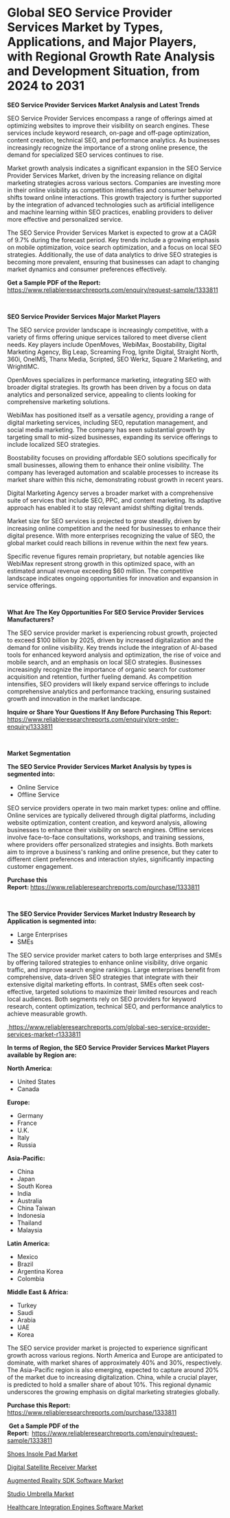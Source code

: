 <p><h1>Global SEO Service Provider Services Market by Types, Applications, and Major Players, with Regional Growth Rate Analysis and Development Situation, from 2024 to 2031</h1></p><p><strong>SEO Service Provider Services Market Analysis and Latest Trends</strong></p>
<p><p>SEO Service Provider Services encompass a range of offerings aimed at optimizing websites to improve their visibility on search engines. These services include keyword research, on-page and off-page optimization, content creation, technical SEO, and performance analytics. As businesses increasingly recognize the importance of a strong online presence, the demand for specialized SEO services continues to rise.</p><p>Market growth analysis indicates a significant expansion in the SEO Service Provider Services Market, driven by the increasing reliance on digital marketing strategies across various sectors. Companies are investing more in their online visibility as competition intensifies and consumer behavior shifts toward online interactions. This growth trajectory is further supported by the integration of advanced technologies such as artificial intelligence and machine learning within SEO practices, enabling providers to deliver more effective and personalized service.</p><p>The SEO Service Provider Services Market is expected to grow at a CAGR of 9.7% during the forecast period. Key trends include a growing emphasis on mobile optimization, voice search optimization, and a focus on local SEO strategies. Additionally, the use of data analytics to drive SEO strategies is becoming more prevalent, ensuring that businesses can adapt to changing market dynamics and consumer preferences effectively.</p></p>
<p><strong>Get a Sample PDF of the Report:&nbsp;</strong> <a href="https://www.reliableresearchreports.com/enquiry/request-sample/1333811?utm_campaign=121&utm_medium=2&utm_source=Github&utm_content=ia&utm_term=12122024&utm_id=seo-service-provider-services">https://www.reliableresearchreports.com/enquiry/request-sample/1333811</a></p>
<p>&nbsp;</p>
<p><strong>SEO Service Provider Services Major Market Players</strong></p>
<p><p>The SEO service provider landscape is increasingly competitive, with a variety of firms offering unique services tailored to meet diverse client needs. Key players include OpenMoves, WebiMax, Boostability, Digital Marketing Agency, Big Leap, Screaming Frog, Ignite Digital, Straight North, 360i, OneIMS, Thanx Media, Scripted, SEO Werkz, Square 2 Marketing, and WrightIMC.</p><p>OpenMoves specializes in performance marketing, integrating SEO with broader digital strategies. Its growth has been driven by a focus on data analytics and personalized service, appealing to clients looking for comprehensive marketing solutions.</p><p>WebiMax has positioned itself as a versatile agency, providing a range of digital marketing services, including SEO, reputation management, and social media marketing. The company has seen substantial growth by targeting small to mid-sized businesses, expanding its service offerings to include localized SEO strategies.</p><p>Boostability focuses on providing affordable SEO solutions specifically for small businesses, allowing them to enhance their online visibility. The company has leveraged automation and scalable processes to increase its market share within this niche, demonstrating robust growth in recent years.</p><p>Digital Marketing Agency serves a broader market with a comprehensive suite of services that include SEO, PPC, and content marketing. Its adaptive approach has enabled it to stay relevant amidst shifting digital trends.</p><p>Market size for SEO services is projected to grow steadily, driven by increasing online competition and the need for businesses to enhance their digital presence. With more enterprises recognizing the value of SEO, the global market could reach billions in revenue within the next few years.</p><p>Specific revenue figures remain proprietary, but notable agencies like WebiMax represent strong growth in this optimized space, with an estimated annual revenue exceeding $60 million. The competitive landscape indicates ongoing opportunities for innovation and expansion in service offerings.</p></p>
<p>&nbsp;</p>
<p><strong>What Are The Key Opportunities For SEO Service Provider Services Manufacturers?</strong></p>
<p><p>The SEO service provider market is experiencing robust growth, projected to exceed $100 billion by 2025, driven by increased digitalization and the demand for online visibility. Key trends include the integration of AI-based tools for enhanced keyword analysis and optimization, the rise of voice and mobile search, and an emphasis on local SEO strategies. Businesses increasingly recognize the importance of organic search for customer acquisition and retention, further fueling demand. As competition intensifies, SEO providers will likely expand service offerings to include comprehensive analytics and performance tracking, ensuring sustained growth and innovation in the market landscape.</p></p>
<p><strong>Inquire or Share Your Questions If Any Before Purchasing This Report:</strong> <a href="https://www.reliableresearchreports.com/enquiry/pre-order-enquiry/1333811?utm_campaign=121&utm_medium=2&utm_source=Github&utm_content=ia&utm_term=12122024&utm_id=seo-service-provider-services">https://www.reliableresearchreports.com/enquiry/pre-order-enquiry/1333811</a></p>
<p>&nbsp;</p>
<p><strong>Market Segmentation</strong></p>
<p><strong>The SEO Service Provider Services Market Analysis by types is segmented into:</strong></p>
<p><ul><li>Online Service</li><li>Offline Service</li></ul></p>
<p><p>SEO service providers operate in two main market types: online and offline. Online services are typically delivered through digital platforms, including website optimization, content creation, and keyword analysis, allowing businesses to enhance their visibility on search engines. Offline services involve face-to-face consultations, workshops, and training sessions, where providers offer personalized strategies and insights. Both markets aim to improve a business's ranking and online presence, but they cater to different client preferences and interaction styles, significantly impacting customer engagement.</p></p>
<p><strong>Purchase this Report:&nbsp;</strong><a href="https://www.reliableresearchreports.com/purchase/1333811?utm_campaign=121&utm_medium=2&utm_source=Github&utm_content=ia&utm_term=12122024&utm_id=seo-service-provider-services">https://www.reliableresearchreports.com/purchase/1333811</a></p>
<p>&nbsp;</p>
<p><strong>The SEO Service Provider Services Market Industry Research by Application is segmented into:</strong></p>
<p><ul><li>Large Enterprises</li><li>SMEs</li></ul></p>
<p><p>The SEO service provider market caters to both large enterprises and SMEs by offering tailored strategies to enhance online visibility, drive organic traffic, and improve search engine rankings. Large enterprises benefit from comprehensive, data-driven SEO strategies that integrate with their extensive digital marketing efforts. In contrast, SMEs often seek cost-effective, targeted solutions to maximize their limited resources and reach local audiences. Both segments rely on SEO providers for keyword research, content optimization, technical SEO, and performance analytics to achieve measurable growth.</p></p>
<p><a href="https://www.reliableresearchreports.com/global-seo-service-provider-services-market-r1333811?utm_campaign=121&utm_medium=2&utm_source=Github&utm_content=ia&utm_term=12122024&utm_id=seo-service-provider-services">&nbsp;https://www.reliableresearchreports.com/global-seo-service-provider-services-market-r1333811</a></p>
<p><strong>In terms of Region, the SEO Service Provider Services Market Players available by Region are:</strong></p>
<p>
    <p> <strong> North America: </strong>
        <ul>
            <li>United States</li>
            <li>Canada</li>
        </ul>
        </p> 
    <p> <strong> Europe: </strong>
        <ul>
            <li>Germany</li>
            <li>France</li>
            <li>U.K.</li>
            <li>Italy</li>
            <li>Russia</li>
        </ul>
        </p> 
    <p> <strong> Asia-Pacific: </strong>
        <ul>
            <li>China</li>
            <li>Japan</li>
            <li>South Korea</li>
            <li>India</li>
            <li>Australia</li>
            <li>China Taiwan</li>
            <li>Indonesia</li>
            <li>Thailand</li>
            <li>Malaysia</li>
        </ul>
        </p> 
    <p> <strong> Latin America: </strong>
        <ul>
            <li>Mexico</li>
            <li>Brazil</li>
            <li>Argentina Korea</li>
            <li>Colombia</li>
        </ul>
        </p> 
    <p> <strong> Middle East & Africa: </strong>
        <ul>
            <li>Turkey</li>
            <li>Saudi</li>
            <li>Arabia</li>
            <li>UAE</li>
            <li>Korea</li>
        </ul>
    </p>
    </p>
<p><p>The SEO service provider market is projected to experience significant growth across various regions. North America and Europe are anticipated to dominate, with market shares of approximately 40% and 30%, respectively. The Asia-Pacific region is also emerging, expected to capture around 20% of the market due to increasing digitalization. China, while a crucial player, is predicted to hold a smaller share of about 10%. This regional dynamic underscores the growing emphasis on digital marketing strategies globally.</p></p>
<p><strong>Purchase this Report: </strong><a href="https://www.reliableresearchreports.com/purchase/1333811?utm_campaign=121&utm_medium=2&utm_source=Github&utm_content=ia&utm_term=12122024&utm_id=seo-service-provider-services">https://www.reliableresearchreports.com/purchase/1333811</a></p>
<p>&nbsp;<strong>Get a Sample PDF of the Report:&nbsp;&nbsp;</strong><a href="https://www.reliableresearchreports.com/enquiry/request-sample/1333811?utm_campaign=121&utm_medium=2&utm_source=Github&utm_content=ia&utm_term=12122024&utm_id=seo-service-provider-services">https://www.reliableresearchreports.com/enquiry/request-sample/1333811</a></p>
<p><strong></strong></p>
<p><p><a href="https://www.linkedin.com/pulse/experts-forecast-significant-growth-shoes-insole-pad-market-sxbff?utm_campaign=121&utm_medium=2&utm_source=Github&utm_content=ia&utm_term=12122024&utm_id=seo-service-provider-services">Shoes Insole Pad Market</a></p><p><a href="https://www.linkedin.com/pulse/p-factrackr-ho6he?utm_campaign=121&utm_medium=2&utm_source=Github&utm_content=ia&utm_term=12122024&utm_id=seo-service-provider-services">Digital Satellite Receiver Market</a></p><p><a href="https://github.com/gulaimolin/Market-Research-Report-List-6/blob/main/augmented-reality-sdk-software-market.md?utm_campaign=121&utm_medium=2&utm_source=Github&utm_content=ia&utm_term=12122024&utm_id=seo-service-provider-services">Augmented Reality SDK Software Market</a></p><p><a href="https://www.linkedin.com/pulse/detailed-analysis-studio-umbrella-market-growth-from-2024-2031-qd3af?utm_campaign=121&utm_medium=2&utm_source=Github&utm_content=ia&utm_term=12122024&utm_id=seo-service-provider-services">Studio Umbrella Market</a></p><p><a href="https://github.com/mauripalmi/Market-Research-Report-List-5/blob/main/healthcare-integration-engines-software-market.md?utm_campaign=121&utm_medium=2&utm_source=Github&utm_content=ia&utm_term=12122024&utm_id=seo-service-provider-services">Healthcare Integration Engines Software Market</a></p></p>